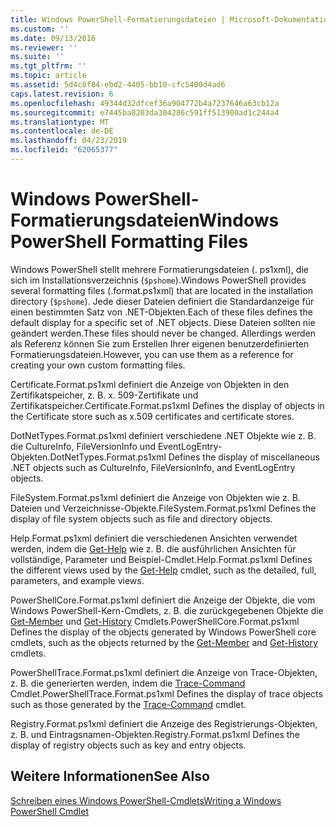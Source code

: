 ```yaml
---
title: Windows PowerShell-Formatierungsdateien | Microsoft-Dokumentation
ms.custom: ''
ms.date: 09/13/2016
ms.reviewer: ''
ms.suite: ''
ms.tgt_pltfrm: ''
ms.topic: article
ms.assetid: 5d4c8f84-ebd2-4405-bb10-cfc5400d4ad6
caps.latest.revision: 6
ms.openlocfilehash: 49344d32dfcef36a904772b4a7237646a63cb12a
ms.sourcegitcommit: e7445ba8203da304286c591ff513900ad1c244a4
ms.translationtype: MT
ms.contentlocale: de-DE
ms.lasthandoff: 04/23/2019
ms.locfileid: "62065377"
---
```

# <a name="windows-powershell-formatting-files"></a><span data-ttu-id="ce991-102">Windows PowerShell-Formatierungsdateien</span><span class="sxs-lookup"><span data-stu-id="ce991-102">Windows PowerShell Formatting Files</span></span>

<span data-ttu-id="ce991-103">Windows PowerShell stellt mehrere Formatierungsdateien (. ps1xml), die sich im Installationsverzeichnis (`$pshome`).</span><span class="sxs-lookup"><span data-stu-id="ce991-103">Windows PowerShell provides several formatting files (.format.ps1xml) that are located in the installation directory (`$pshome`).</span></span> <span data-ttu-id="ce991-104">Jede dieser Dateien definiert die Standardanzeige für einen bestimmten Satz von .NET-Objekten.</span><span class="sxs-lookup"><span data-stu-id="ce991-104">Each of these files defines the default display for a specific set of .NET objects.</span></span> <span data-ttu-id="ce991-105">Diese Dateien sollten nie geändert werden.</span><span class="sxs-lookup"><span data-stu-id="ce991-105">These files should never be changed.</span></span> <span data-ttu-id="ce991-106">Allerdings werden als Referenz können Sie zum Erstellen Ihrer eigenen benutzerdefinierten Formatierungsdateien.</span><span class="sxs-lookup"><span data-stu-id="ce991-106">However, you can use them as a reference for creating your own custom formatting files.</span></span>

<span data-ttu-id="ce991-107">Certificate.Format.ps1xml definiert die Anzeige von Objekten in den Zertifikatspeicher, z. B. x. 509-Zertifikate und Zertifikatspeicher.</span><span class="sxs-lookup"><span data-stu-id="ce991-107">Certificate.Format.ps1xml Defines the display of objects in the Certificate store such as x.509 certificates and certificate stores.</span></span>

<span data-ttu-id="ce991-108">DotNetTypes.Format.ps1xml definiert verschiedene .NET Objekte wie z. B. die CultureInfo, FileVersionInfo und EventLogEntry-Objekten.</span><span class="sxs-lookup"><span data-stu-id="ce991-108">DotNetTypes.Format.ps1xml Defines the display of miscellaneous .NET objects such as CultureInfo, FileVersionInfo, and EventLogEntry objects.</span></span>

<span data-ttu-id="ce991-109">FileSystem.Format.ps1xml definiert die Anzeige von Objekten wie z. B. Dateien und Verzeichnisse-Objekte.</span><span class="sxs-lookup"><span data-stu-id="ce991-109">FileSystem.Format.ps1xml Defines the display of file system objects such as file and directory objects.</span></span>

<span data-ttu-id="ce991-110">Help.Format.ps1xml definiert die verschiedenen Ansichten verwendet werden, indem die [Get-Help](/powershell/module/Microsoft.PowerShell.Core/Get-Help) wie z. B. die ausführlichen Ansichten für vollständige, Parameter und Beispiel-Cmdlet.</span><span class="sxs-lookup"><span data-stu-id="ce991-110">Help.Format.ps1xml Defines the different views used by the [Get-Help](/powershell/module/Microsoft.PowerShell.Core/Get-Help) cmdlet, such as the detailed, full, parameters, and example views.</span></span>

<span data-ttu-id="ce991-111">PowerShellCore.Format.ps1xml definiert die Anzeige der Objekte, die vom Windows PowerShell-Kern-Cmdlets, z. B. die zurückgegebenen Objekte die [Get-Member](/powershell/module/Microsoft.PowerShell.Utility/Get-Member) und [Get-History](/powershell/module/Microsoft.PowerShell.Core/Get-History) Cmdlets.</span><span class="sxs-lookup"><span data-stu-id="ce991-111">PowerShellCore.Format.ps1xml Defines the display of the objects generated by Windows PowerShell core cmdlets, such as the objects returned by the [Get-Member](/powershell/module/Microsoft.PowerShell.Utility/Get-Member) and [Get-History](/powershell/module/Microsoft.PowerShell.Core/Get-History) cmdlets.</span></span>

<span data-ttu-id="ce991-112">PowerShellTrace.Format.ps1xml definiert die Anzeige von Trace-Objekten, z. B. die generierten werden, indem die [Trace-Command](/powershell/module/Microsoft.PowerShell.Utility/Trace-Command) Cmdlet.</span><span class="sxs-lookup"><span data-stu-id="ce991-112">PowerShellTrace.Format.ps1xml Defines the display of trace objects such as those generated by the [Trace-Command](/powershell/module/Microsoft.PowerShell.Utility/Trace-Command) cmdlet.</span></span>

<span data-ttu-id="ce991-113">Registry.Format.ps1xml definiert die Anzeige des Registrierungs-Objekten, z. B. und Eintragsnamen-Objekten.</span><span class="sxs-lookup"><span data-stu-id="ce991-113">Registry.Format.ps1xml Defines the display of registry objects such as key and entry objects.</span></span>

## <a name="see-also"></a><span data-ttu-id="ce991-114">Weitere Informationen</span><span class="sxs-lookup"><span data-stu-id="ce991-114">See Also</span></span>

[<span data-ttu-id="ce991-115">Schreiben eines Windows PowerShell-Cmdlets</span><span class="sxs-lookup"><span data-stu-id="ce991-115">Writing a Windows PowerShell Cmdlet</span></span>](../cmdlet/writing-a-windows-powershell-cmdlet.md)
